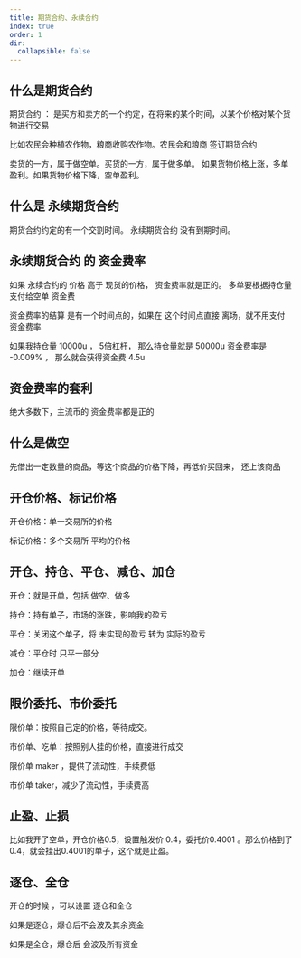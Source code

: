 ```yaml
---
title: 期货合约、永续合约
index: true
order: 1
dir:
  collapsible: false
---
```


## 什么是期货合约

期货合约 ： 是买方和卖方的一个约定，在将来的某个时间，以某个价格对某个货物进行交易

比如农民会种植农作物，粮商收购农作物。农民会和粮商 签订期货合约

卖货的一方，属于做空单。买货的一方，属于做多单。 如果货物价格上涨，多单盈利。如果货物价格下降，空单盈利。


## 什么是 永续期货合约
期货合约约定的有一个交割时间。
永续期货合约 没有到期时间。

## 永续期货合约 的 资金费率

如果 永续合约的 价格 高于 现货的价格， 资金费率就是正的。 多单要根据持仓量 支付给空单 资金费

资金费率的结算 是有一个时间点的，如果在 这个时间点直接 离场，就不用支付 资金费率


如果我持仓量 10000u ， 5倍杠杆， 那么持仓量就是 50000u
资金费率是 -0.009% ， 那么就会获得资金费 4.5u 

## 资金费率的套利

绝大多数下，主流币的 资金费率都是正的

## 什么是做空
先借出一定数量的商品，等这个商品的价格下降，再低价买回来， 还上该商品


## 开仓价格、标记价格
开仓价格：单一交易所的价格

标记价格：多个交易所 平均的价格


## 开仓、持仓、平仓、减仓、加仓

开仓：就是开单，包括 做空、做多

持仓：持有单子，市场的涨跌，影响我的盈亏

平仓：关闭这个单子，将 未实现的盈亏 转为 实际的盈亏

减仓：平仓时 只平一部分

加仓：继续开单

## 限价委托、市价委托

限价单：按照自己定的价格，等待成交。

市价单、吃单：按照别人挂的价格，直接进行成交

限价单 maker ，提供了流动性，手续费低

市价单 taker，减少了流动性，手续费高


## 止盈、止损

比如我开了空单，开仓价格0.5，设置触发价 0.4，委托价0.4001 。那么价格到了0.4，就会挂出0.4001的单子，这个就是止盈。

## 逐仓、全仓

开仓的时候 ，可以设置 逐仓和全仓

如果是逐仓，爆仓后不会波及其余资金

如果是全仓，爆仓后 会波及所有资金






